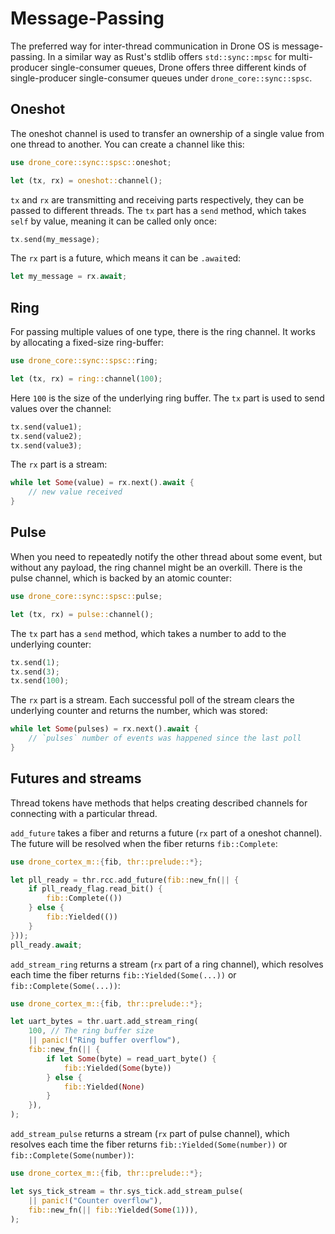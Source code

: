 # Message-Passing

The preferred way for inter-thread communication in Drone OS is
message-passing. In a similar way as Rust's stdlib offers `std::sync::mpsc` for
multi-producer single-consumer queues, Drone offers three different kinds of
single-producer single-consumer queues under `drone_core::sync::spsc`.

## Oneshot

The oneshot channel is used to transfer an ownership of a single value from one
thread to another. You can create a channel like this:

```rust
use drone_core::sync::spsc::oneshot;

let (tx, rx) = oneshot::channel();
```

`tx` and `rx` are transmitting and receiving parts respectively, they can be
passed to different threads. The `tx` part has a `send` method, which takes
`self` by value, meaning it can be called only once:

```rust
tx.send(my_message);
```

The `rx` part is a future, which means it can be `.await`ed:

```rust
let my_message = rx.await;
```

## Ring

For passing multiple values of one type, there is the ring channel. It works by
allocating a fixed-size ring-buffer:

```rust
use drone_core::sync::spsc::ring;

let (tx, rx) = ring::channel(100);
```

Here `100` is the size of the underlying ring buffer. The `tx` part is used to
send values over the channel:

```rust
tx.send(value1);
tx.send(value2);
tx.send(value3);
```

The `rx` part is a stream:

```rust
while let Some(value) = rx.next().await {
    // new value received
}
```

## Pulse

When you need to repeatedly notify the other thread about some event, but
without any payload, the ring channel might be an overkill. There is the pulse
channel, which is backed by an atomic counter:

```rust
use drone_core::sync::spsc::pulse;

let (tx, rx) = pulse::channel();
```

The `tx` part has a `send` method, which takes a number to add to the underlying
counter:

```rust
tx.send(1);
tx.send(3);
tx.send(100);
```

The `rx` part is a stream. Each successful poll of the stream clears the
underlying counter and returns the number, which was stored:

```rust
while let Some(pulses) = rx.next().await {
    // `pulses` number of events was happened since the last poll
}
```

## Futures and streams

Thread tokens have methods that helps creating described channels for connecting
with a particular thread.

`add_future` takes a fiber and returns a future (`rx` part of a oneshot
channel). The future will be resolved when the fiber returns `fib::Complete`:

```rust
use drone_cortex_m::{fib, thr::prelude::*};

let pll_ready = thr.rcc.add_future(fib::new_fn(|| {
    if pll_ready_flag.read_bit() {
        fib::Complete(())
    } else {
        fib::Yielded(())
    }
}));
pll_ready.await;
```

`add_stream_ring` returns a stream (`rx` part of a ring channel), which resolves
each time the fiber returns `fib::Yielded(Some(...))` or
`fib::Complete(Some(...))`:

```rust
use drone_cortex_m::{fib, thr::prelude::*};

let uart_bytes = thr.uart.add_stream_ring(
    100, // The ring buffer size
    || panic!("Ring buffer overflow"),
    fib::new_fn(|| {
        if let Some(byte) = read_uart_byte() {
            fib::Yielded(Some(byte))
        } else {
            fib::Yielded(None)
        }
    }),
);
```

`add_stream_pulse` returns a stream (`rx` part of pulse channel), which resolves
each time the fiber returns `fib::Yielded(Some(number))` or
`fib::Complete(Some(number))`:

```rust
use drone_cortex_m::{fib, thr::prelude::*};

let sys_tick_stream = thr.sys_tick.add_stream_pulse(
    || panic!("Counter overflow"),
    fib::new_fn(|| fib::Yielded(Some(1))),
);
```
